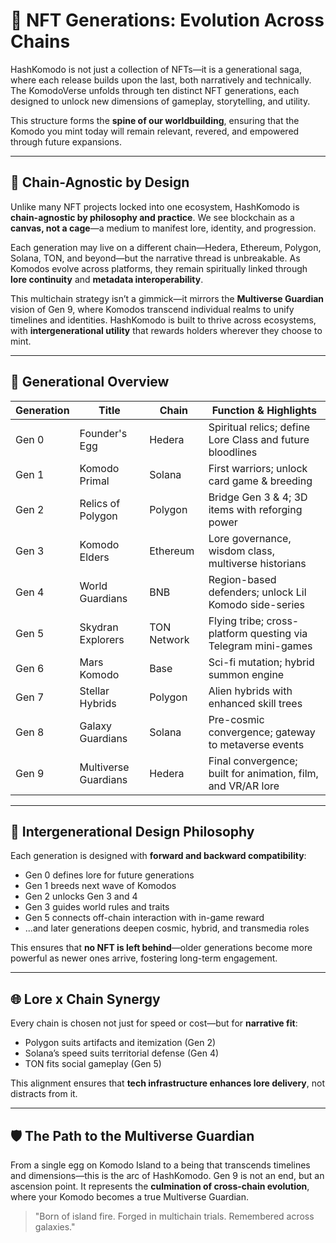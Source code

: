 # 🧬 NFT Generations: Evolution Across Chains

HashKomodo is not just a collection of NFTs—it is a generational saga, where each release builds upon the last, both narratively and technically. The KomodoVerse unfolds through ten distinct NFT generations, each designed to unlock new dimensions of gameplay, storytelling, and utility.

This structure forms the **spine of our worldbuilding**, ensuring that the Komodo you mint today will remain relevant, revered, and empowered through future expansions.

---

## 🔗 Chain-Agnostic by Design

Unlike many NFT projects locked into one ecosystem, HashKomodo is **chain-agnostic by philosophy and practice**. We see blockchain as a **canvas, not a cage**—a medium to manifest lore, identity, and progression.

Each generation may live on a different chain—Hedera, Ethereum, Polygon, Solana, TON, and beyond—but the narrative thread is unbreakable. As Komodos evolve across platforms, they remain spiritually linked through **lore continuity** and **metadata interoperability**.

This multichain strategy isn’t a gimmick—it mirrors the **Multiverse Guardian** vision of Gen 9, where Komodos transcend individual realms to unify timelines and identities. HashKomodo is built to thrive across ecosystems, with **intergenerational utility** that rewards holders wherever they choose to mint.

---

## 📜 Generational Overview

| Generation | Title                | Chain       | Function & Highlights                                         |
| ---------- | -------------------- | ----------- | ------------------------------------------------------------- |
| Gen 0      | Founder's Egg        | Hedera      | Spiritual relics; define Lore Class and future bloodlines     |
| Gen 1      | Komodo Primal        | Solana      | First warriors; unlock card game & breeding                   |
| Gen 2      | Relics of Polygon    | Polygon     | Bridge Gen 3 & 4; 3D items with reforging power               |
| Gen 3      | Komodo Elders        | Ethereum    | Lore governance, wisdom class, multiverse historians          |
| Gen 4      | World Guardians      | BNB         | Region-based defenders; unlock Lil Komodo side-series         |
| Gen 5      | Skydran Explorers    | TON Network | Flying tribe; cross-platform questing via Telegram mini-games |
| Gen 6      | Mars Komodo          | Base        | Sci-fi mutation; hybrid summon engine                         |
| Gen 7      | Stellar Hybrids      | Polygon     | Alien hybrids with enhanced skill trees                       |
| Gen 8      | Galaxy Guardians     | Solana      | Pre-cosmic convergence; gateway to metaverse events           |
| Gen 9      | Multiverse Guardians | Hedera      | Final convergence; built for animation, film, and VR/AR lore  |

---

## 🌱 Intergenerational Design Philosophy

Each generation is designed with **forward and backward compatibility**:

* Gen 0 defines lore for future generations
* Gen 1 breeds next wave of Komodos
* Gen 2 unlocks Gen 3 and 4
* Gen 3 guides world rules and traits
* Gen 5 connects off-chain interaction with in-game reward
* ...and later generations deepen cosmic, hybrid, and transmedia roles

This ensures that **no NFT is left behind**—older generations become more powerful as newer ones arrive, fostering long-term engagement.

---

## 🌐 Lore x Chain Synergy

Every chain is chosen not just for speed or cost—but for **narrative fit**:

* Polygon suits artifacts and itemization (Gen 2)
* Solana’s speed suits territorial defense (Gen 4)
* TON fits social gameplay (Gen 5)

This alignment ensures that **tech infrastructure enhances lore delivery**, not distracts from it.

---

## 🛡️ The Path to the Multiverse Guardian

From a single egg on Komodo Island to a being that transcends timelines and dimensions—this is the arc of HashKomodo. Gen 9 is not an end, but an ascension point. It represents the **culmination of cross-chain evolution**, where your Komodo becomes a true Multiverse Guardian.

> "Born of island fire. Forged in multichain trials. Remembered across galaxies."
